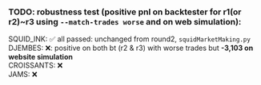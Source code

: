 ### TODO: robustness test (positive pnl on backtester for r1(or r2)~r3 using `--match-trades worse` and on web simulation):

SQUID_INK: ✅ all passed: unchanged from round2, `squidMarketMaking.py` \
DJEMBES: ❌: positive on both bt (r2 & r3) with worse trades but **-3,103 on website simulation** \
CROISSANTS: ❌\
JAMS: ❌
